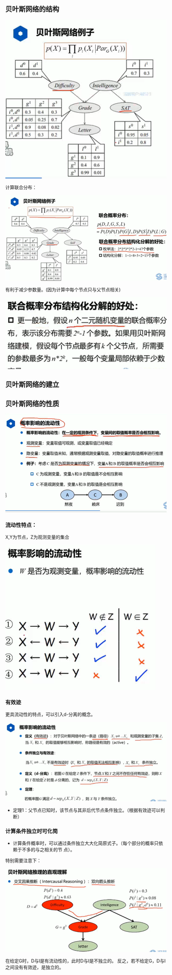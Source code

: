 

## 贝叶斯网络的结构

![Alt text](image.png)

计算联合分布：

![Alt text](image-1.png)

有利于减少参数量。(因为计算中每个节点只与父节点相关)

![Alt text](image-2.png)

## 贝叶斯网络的建立


## 贝叶斯网络的性质

![Alt text](image-3.png)


### 流动性特点：

X,Y为节点，Z为观测变量的集合

![Alt text](image-4.png)

### 有效迹

更具流动性的特点，可以引入d-分离的概念。

![Alt text](image-5.png)


- 定理1：父节点已知时，该节点与其非后代节点条件独立。（根据有效迹可以判断）

### 计算条件独立时可化简

- 计算条件概率时，可以通过条件独立大大化简原式子。（每个部分的概率只依赖于不多的与之相关的节  点）。

特别需要注意下：

![Alt text](image-6.png)

在给定G时，D与I是有流动性的，此时D与I是不独立的。
反之，若不给定G，D与I之间没有有效迹，是独立的。